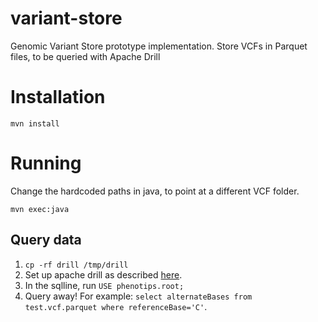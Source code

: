 variant-store
=============

Genomic Variant Store prototype implementation. Store VCFs in Parquet files, to be queried with Apache Drill

# Installation

    mvn install

# Running

Change the hardcoded paths in java, to point at a different VCF folder.

    mvn exec:java

## Query data

1. `cp -rf drill /tmp/drill`
2. Set up apache drill as described [here](https://cwiki.apache.org/confluence/display/DRILL/Apache+Drill+in+10+Minutes).
3. In the sqlline, run `USE phenotips.root;`
4. Query away! For example: `select alternateBases from test.vcf.parquet where referenceBase='C'`.

